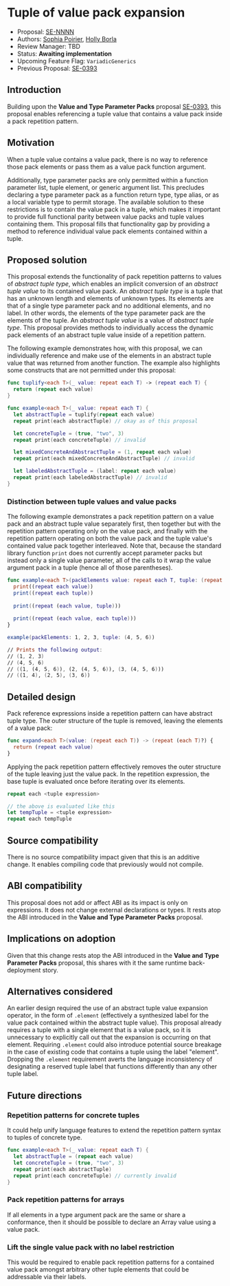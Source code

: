 # Tuple of value pack expansion

* Proposal: [SE-NNNN](nnnn-tuple-of-value-pack-expansion.md)
* Authors: [Sophia Poirier](https://github.com/sophiapoirier), [Holly Borla](https://github.com/hborla)
* Review Manager: TBD
* Status: **Awaiting implementation**
* Upcoming Feature Flag: `VariadicGenerics`
* Previous Proposal: [SE-0393](0393-parameter-packs.md)

## Introduction

Building upon the **Value and Type Parameter Packs** proposal [SE-0393](https://forums.swift.org/t/se-0393-value-and-type-parameter-packs/63859), this proposal enables referencing a tuple value that contains a value pack inside a pack repetition pattern.

## Motivation

When a tuple value contains a value pack, there is no way to reference those pack elements or pass them as a value pack function argument.

Additionally, type parameter packs are only permitted within a function parameter list, tuple element, or generic argument list. This precludes declaring a type parameter pack as a function return type, type alias, or as a local variable type to permit storage. The available solution to these restrictions is to contain the value pack in a tuple, which makes it important to provide full functional parity between value packs and tuple values containing them. This proposal fills that functionality gap by providing a method to reference individual value pack elements contained within a tuple.

## Proposed solution

This proposal extends the functionality of pack repetition patterns to values of _abstract tuple type_, which enables an implicit conversion of an _abstract tuple value_ to its contained value pack. An _abstract tuple type_ is a tuple that has an unknown length and elements of unknown types. Its elements are that of a single type parameter pack and no additional elements, and no label. In other words, the elements of the type parameter pack are the elements of the tuple. An _abstract tuple value_ is a value of _abstract tuple type_. This proposal provides methods to individually access the dynamic pack elements of an abstract tuple value inside of a repetition pattern.

The following example demonstrates how, with this proposal, we can individually reference and make use of the elements in an abstract tuple value that was returned from another function. The example also highlights some constructs that are not permitted under this proposal:

```swift
func tuplify<each T>(_ value: repeat each T) -> (repeat each T) {
  return (repeat each value)
}

func example<each T>(_ value: repeat each T) {
  let abstractTuple = tuplify(repeat each value)
  repeat print(each abstractTuple) // okay as of this proposal

  let concreteTuple = (true, "two", 3)
  repeat print(each concreteTuple) // invalid

  let mixedConcreteAndAbstractTuple = (1, repeat each value)
  repeat print(each mixedConcreteAndAbstractTuple) // invalid

  let labeledAbstractTuple = (label: repeat each value)
  repeat print(each labeledAbstractTuple) // invalid
}
```

### Distinction between tuple values and value packs

The following example demonstrates a pack repetition pattern on a value pack and an abstract tuple value separately first, then together but with the repetition pattern operating only on the value pack, and finally with the repetition pattern operating on both the value pack and the tuple value's contained value pack together interleaved. Note that, because the standard library function `print` does not currently accept parameter packs but instead only a single value parameter, all of the calls to it wrap the value argument pack in a tuple (hence all of those parentheses).

```swift
func example<each T>(packElements value: repeat each T, tuple: (repeat each T)) {
  print((repeat each value))
  print((repeat each tuple))
  
  print((repeat (each value, tuple)))
  
  print((repeat (each value, each tuple)))
}

example(packElements: 1, 2, 3, tuple: (4, 5, 6))

// Prints the following output:
// (1, 2, 3)
// (4, 5, 6)
// ((1, (4, 5, 6)), (2, (4, 5, 6)), (3, (4, 5, 6)))
// ((1, 4), (2, 5), (3, 6))
```

## Detailed design

Pack reference expressions inside a repetition pattern can have abstract tuple type. The outer structure of the tuple is removed, leaving the elements of a value pack:

```swift
func expand<each T>(value: (repeat each T)) -> (repeat (each T)?) {
  return (repeat each value)
}
```

Applying the pack repetition pattern effectively removes the outer structure of the tuple leaving just the value pack. In the repetition expression, the base tuple is evaluated once before iterating over its elements.

```swift
repeat each <tuple expression>

// the above is evaluated like this
let tempTuple = <tuple expression>
repeat each tempTuple
```

## Source compatibility

There is no source compatibility impact given that this is an additive change. It enables compiling code that previously would not compile.

## ABI compatibility

This proposal does not add or affect ABI as its impact is only on expressions. It does not change external declarations or types. It rests atop the ABI introduced in the **Value and Type Parameter Packs** proposal.

## Implications on adoption

Given that this change rests atop the ABI introduced in the **Value and Type Parameter Packs** proposal, this shares with it the same runtime back-deployment story.

## Alternatives considered

An earlier design required the use of an abstract tuple value expansion operator, in the form of `.element` (effectively a synthesized label for the value pack contained within the abstract tuple value). This proposal already requires a tuple with a single element that is a value pack, so it is unnecessary to explicitly call out that the expansion is occurring on that element. Requiring `.element` could also introduce potential source breakage in the case of existing code that contains a tuple using the label "element". Dropping the `.element` requirement averts the language inconsistency of designating a reserved tuple label that functions differently than any other tuple label.

## Future directions

### Repetition patterns for concrete tuples

It could help unify language features to extend the repetition pattern syntax to tuples of concrete type.

```swift
func example<each T>(_ value: repeat each T) {
  let abstractTuple = (repeat each value)
  let concreteTuple = (true, "two", 3)
  repeat print(each abstractTuple)
  repeat print(each concreteTuple) // currently invalid
}
```

### Pack repetition patterns for arrays

If all elements in a type argument pack are the same or share a conformance, then it should be possible to declare an Array value using a value pack.

### Lift the single value pack with no label restriction

This would be required to enable pack repetition patterns for a contained value pack amongst arbitrary other tuple elements that could be addressable via their labels.
